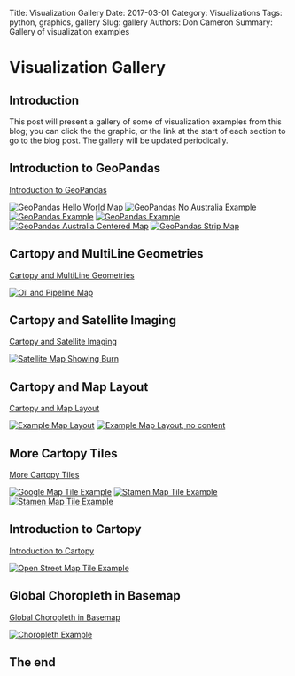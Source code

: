 Title: Visualization Gallery
Date: 2017-03-01
Category: Visualizations
Tags: python, graphics, gallery
Slug: gallery
Authors: Don Cameron
Summary: Gallery of visualization examples



# Visualization Gallery

## Introduction
This post will present a gallery of some of visualization examples from this blog;  you can click the the graphic, or the
link at the start of each section
to go to the blog post.  The gallery will be updated periodically.

## Introduction to GeoPandas

[Introduction to GeoPandas]({filename}geopandas01.md)

[![GeoPandas Hello World Map]({filename}images/geopandas01.png)]({filename}geopandas01.md)
[![GeoPandas No Australia Example]({filename}images/geopandas02.png)]({filename}geopandas01.md)
[![GeoPandas Example]({filename}images/geopandas03.png)]({filename}geopandas01.md)
[![GeoPandas Example]({filename}images/geopandas04.png)]({filename}geopandas01.md)
[![GeoPandas Australia Centered Map]({filename}images/geopandas05.png)]({filename}geopandas01.md)
[![GeoPandas Strip Map]({filename}images/geopandas06.png)]({filename}geopandas01.md)


## Cartopy and MultiLine Geometries

[Cartopy and MultiLine Geometries]({filename}cartopymultilines.md)

[![Oil and Pipeline Map]({filename}images/ml03.png)]({filename}cartopymultilines.md)

## Cartopy and Satellite Imaging

[Cartopy and Satellite Imaging]({filename}cartopyfires.md)

[![Satellite Map Showing Burn]({filename}images/modislayer0.png)]({filename}cartopyfires.md)

## Cartopy and Map Layout

[Cartopy and Map Layout]({filename}cartopymaplayout.md)

[![Example Map Layout]({filename}images/maplayout.png)]({filename}cartopymaplayout.md)
[![Example Map Layout, no content]({filename}images/maplayout2.png)]({filename}cartopymaplayout.md)


## More Cartopy Tiles

[More Cartopy Tiles]({filename}morecartopytiles.md)

[![Google Map Tile Example]({filename}images/googletile.png)]({filename}morecartopytiles.md)
[![Stamen Map Tile Example]({filename}images/stamen01.png)]({filename}morecartopytiles.md)
[![Stamen Map Tile Example]({filename}images/stamen02.png)]({filename}morecartopytiles.md)


## Introduction to Cartopy

[Introduction to Cartopy]({filename}introtocartopy.md)

[![Open Street Map Tile Example]({filename}images/cartopy04.png)]({filename}introtocartopy.md)

## Global Choropleth in Basemap

[Global Choropleth in Basemap]({filename}globalchoropleth.md)

[![Choropleth Example]({filename}images/choropleth01.png)]({filename}globalchoropleth.md)

## The end